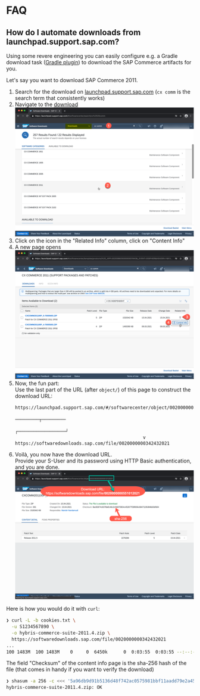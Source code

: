 # FAQ

## <a id="downloadPlatform"></a>How do I automate downloads from launchpad.support.sap.com?

Using some revere engineering you can easily configure e.g. a Gradle download task ([Gradle plugin][dlplug])
to download the SAP Commerce artifacts for you.

Let's say you want to download SAP Commerce 2011.

1. Search for the download on [launchpad.support.sap.com][launch] (`cx comm` is the search term that consistently works)
1. Navigate to the [download][down]
   ![Launchpad Search](images/launchpad-search.png)
1. Click on the icon in the "Related Info" column, click on "Content Info"
1. A new page opens
   ![Navigate to Content Info](images/launchpad-info.png)
1. Now, the fun part:\
   Use the last part of the URL (after `object/`) of this page to construct the download URL:
   ```
   https://launchpad.support.sap.com/#/softwarecenter/object/0020000000342432021
                                                             ─────────┬─────────
                                                   ┌──────────────────┘
                                                   v
   https://softwaredownloads.sap.com/file/0020000000342432021
   ```
1. Voilà, you now have the download URL.\
   Provide your S-User and its password using HTTP Basic authentication, and you are done.
   ![Object Info](images/launchpad-object.png)

Here is how you would do it with `curl`:

```sh
❯ curl -L -b cookies.txt \
  -u S1234567890 \
  -o hybris-commerce-suite-2011.4.zip \
  https://softwaredownloads.sap.com/file/0020000000342432021
...
100 1483M  100 1483M    0     0  6450k      0  0:03:55  0:03:55 --:--:-- 7130k
```

The field "Checksum" of the content info page is the sha-256 hash of the file (that comes in handy if you want to verify the download)

```sh
❯ shasum -a 256 -c <<< '5a96db9d91b5136d48f742ac0575981bbf11aadd79e2a45e357cdf9a8b3d434b *hybris-commerce-suite-2011.4.zip'
hybris-commerce-suite-2011.4.zip: OK
```


[launch]: https://launchpad.support.sap.com
[down]: https://launchpad.support.sap.com/#/softwarecenter/template/products/%20_APP=00200682500000001943&_EVENT=DISPHIER&HEADER=Y&FUNCTIONBAR=N&EVENT=TREE&NE=NAVIGATE&ENR=73555000100200013787&V=MAINT&TA=ACTUAL&PAGE=SEARCH/CX%20COMMERCE%202011[[

[dlplug]: https://plugins.gradle.org/plugin/de.undercouch.download
